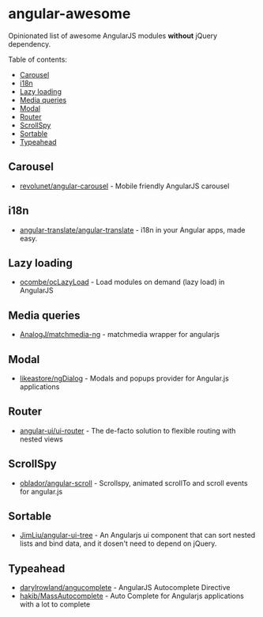 angular-awesome
===============

Opinionated list of awesome AngularJS modules **without** jQuery dependency.

Table of contents:
* [Carousel](#carousel)
* [i18n](#i18n)
* [Lazy loading](#lazy-loading)
* [Media queries](#media-queries)
* [Modal](#modal)
* [Router](#router)
* [ScrollSpy](#scrollspy)
* [Sortable](#sortable)
* [Typeahead](#typeahead)


## Carousel
* [revolunet/angular-carousel](https://github.com/revolunet/angular-carousel) - Mobile friendly AngularJS carousel

## i18n
* [angular-translate/angular-translate](https://github.com/angular-translate/angular-translate) - i18n in your Angular apps, made easy.

## Lazy loading
* [ocombe/ocLazyLoad](https://github.com/ocombe/ocLazyLoad) - Load modules on demand (lazy load) in AngularJS

## Media queries
* [AnalogJ/matchmedia-ng](https://github.com/AnalogJ/matchmedia-ng) - matchmedia wrapper for angularjs

## Modal
* [likeastore/ngDialog](https://github.com/likeastore/ngDialog) - Modals and popups provider for Angular.js applications

## Router
* [angular-ui/ui-router](https://github.com/angular-ui/ui-router) - The de-facto solution to flexible routing with nested views

## ScrollSpy
* [oblador/angular-scroll](https://github.com/oblador/angular-scroll) - Scrollspy, animated scrollTo and scroll events for angular.js

## Sortable
* [JimLiu/angular-ui-tree](https://github.com/JimLiu/angular-ui-tree) - An Angularjs ui component that can sort nested lists and bind data, and it dosen't need to depend on jQuery.

## Typeahead
* [darylrowland/angucomplete](https://github.com/darylrowland/angucomplete) - AngularJS Autocomplete Directive
* [hakib/MassAutocomplete](https://github.com/hakib/MassAutocomplete) - Auto Complete for Angularjs applications with a lot to complete
